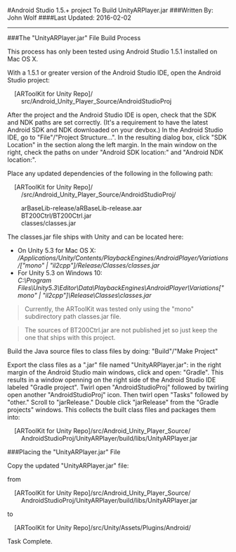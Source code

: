 #Android Studio 1.5.+ project To Build UnityARPlayer.jar
###Written By: John Wolf
####Last Updated: 2016-02-02

----

###The "UnityARPlayer.jar" File Build Process

This process has only been tested using Android Studio 1.5.1  installed on Mac OS X.

With a 1.5.1 or greater version of the Android Studio IDE, open the Android Studio project:  

&nbsp;&nbsp;&nbsp;&nbsp;\[ARToolKit for Unity Repo\]/  
&nbsp;&nbsp;&nbsp;&nbsp;&nbsp;&nbsp;&nbsp;&nbsp;src/Android_Unity_Player_Source/AndroidStudioProj

After the project and the Android Studio IDE is open, check that the SDK and NDK paths are set correctly. (It's a requirement to have the latest Android SDK and NDK downloaded on your devbox.) In the Android Studio IDE, go to "File"/"Project Structure...". In the resulting dialog box, click "SDK Location" in the section along the left margin. In the main window on the right, check the paths on under "Android SDK location:" and "Android NDK location:".

Place any updated dependencies of the following in the following path:

&nbsp;&nbsp;&nbsp;&nbsp;\[ARToolKit for Unity Repo\]/    
&nbsp;&nbsp;&nbsp;&nbsp;&nbsp;&nbsp;&nbsp;&nbsp;/src/Android_Unity_Player_Source/AndroidStudioProj/

&nbsp;&nbsp;&nbsp;&nbsp;&nbsp;&nbsp;&nbsp;&nbsp;arBaseLib-release/aRBaseLib-release.aar  
&nbsp;&nbsp;&nbsp;&nbsp;&nbsp;&nbsp;&nbsp;&nbsp;BT200Ctrl/BT200Ctrl.jar  
&nbsp;&nbsp;&nbsp;&nbsp;&nbsp;&nbsp;&nbsp;&nbsp;classes/classes.jar  

The classes.jar file ships with Unity and can be located here:

- On Unity 5.3 for Mac OS X:  
    */Applications/Unity/Contents/PlaybackEngines/AndroidPlayer/Variations/["mono" | "il2cpp"]/Release/Classes/classes.jar*
- For Unity 5.3 on Windows 10:  
  *C:\Program Files\Unity5.3\Editor\Data\PlaybackEngines\AndroidPlayer\Variations\["mono" | "il2cpp"]\Release\Classes\classes.jar*
  
>Currently, the ARToolKit was tested only using the "mono" subdirectory path classes.jar file. 

>The sources of BT200Ctrl.jar are not published jet so just keep the one that ships with this project.

Build the Java source files to class files by doing: "Build"/"Make Project"

Export the class files as a ".jar" file named "UnityARPlayer.jar": in the right margin of the Android Studio main windows, click and open: "Gradle". This results in a window openning on the right side of the Android Studio IDE labeled "Gradle project". Twirl open "AndroidStudioProj" followed by twirling open another "AndroidStudioProj" icon. Then twirl open "Tasks" followed by "other." Scroll to "jarRelease." Double click "jarRelease" from the "Gradle projects" windows.  This collects the built class files and packages them into:

&nbsp;&nbsp;&nbsp;&nbsp;\[ARToolKit for Unity Repo\]/src/Android_Unity_Player_Source/   
&nbsp;&nbsp;&nbsp;&nbsp;&nbsp;&nbsp;&nbsp;&nbsp;AndroidStudioProj/UnityARPlayer/build/libs/UnityARPlayer.jar

###Placing the "UnityARPlayer.jar" File

Copy the updated "UnityARPlayer.jar" file:

from

&nbsp;&nbsp;&nbsp;&nbsp;\[ARToolKit for Unity Repo\]/src/Android_Unity_Player_Source/   
&nbsp;&nbsp;&nbsp;&nbsp;&nbsp;&nbsp;&nbsp;&nbsp;AndroidStudioProj/UnityARPlayer/build/libs/UnityARPlayer.jar

to

&nbsp;&nbsp;&nbsp;&nbsp;\[ARToolKit for Unity Repo\]/src/Unity/Assets/Plugins/Android/

Task Complete.